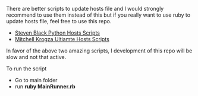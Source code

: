 There are better scripts to update hosts file and I would strongly recommend to use them instead of this but if you really want to use ruby to update hosts file, feel free to use this repo.

- [Steven Black Python Hosts Scripts](https://github.com/StevenBlack/hosts)
- [Mitchell Krogza Ultiamte Hosts Scripts](https://github.com/mitchellkrogza/Ultimate.Hosts.Blacklist)

In favor of the above two amazing scripts, I development of this repo will be slow and not that active.

To run the script
- Go to main folder
- run **ruby MainRunner.rb**
